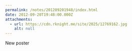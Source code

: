 ```yaml
---
permalink: /notes/201209201948/index.html
date: 2012-09-20T19:48:00.000Z
attachments:
  - url: https://cdn.rknight.me/site/2025/12769162.jpg
    alt: null
---
```


New poster
